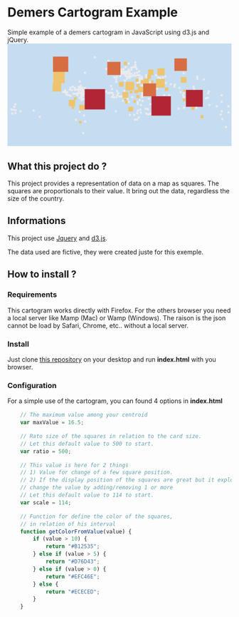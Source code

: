 
# Demers Cartogram Example
Simple example of a demers cartogram in JavaScript using d3.js and jQuery.
![World-Map](https://raw.githubusercontent.com/StudioV2/Demers_Cartogram_Example/master/world-map.png)


## 

## What this project do ?

This project provides a representation of data on a map as squares. The squares are proportionals to their value. It bring out the data, regardless the size of the country.
	

## Informations

This project use [Jquery](https://jquery.com/) and [d3.js](http://d3js.org/).

The data used are fictive, they were created juste for this exemple.

## How to install ?

### Requirements

This cartogram works directly with Firefox.
For the others browser you need a local server like Mamp (Mac) or Wamp (Windows).
The raison is the json cannot be load by Safari, Chrome, etc.. without a local server.

### Install

Just clone [this repository](https://github.com/StudioV2/Demers_Cartogram_Example) on your desktop and run **index.html** with you browser.

### Configuration

For a simple use of the cartogram, you can found 4 options in **index.html** 

```javascript
	// The maximum value among your centroid
	var maxValue = 16.5;
```

```javascript
	// Rato size of the squares in relation to the card size.
	// Let this default value to 500 to start.
	var ratio = 500;
```

```javascript		
	// This value is here for 2 things
	// 1) Value for change of a few square position.
	// 2) If the display position of the squares are great but it explode at the end,
	// change the value by adding/removing 1 or more
	// Let this default value to 114 to start.
	var scale = 114; 
```

```javascript
	// Function for define the color of the squares,
	// in relation of his interval
	function getColorFromValue(value) {
    	if (value > 10) {
        	return "#B12535";
	    } else if (value > 5) {
	        return "#D76D43";
	    } else if (value > 0) {
	        return "#EFC46E";
	    } else {
	        return "#ECECED";
	    }
    }
```


